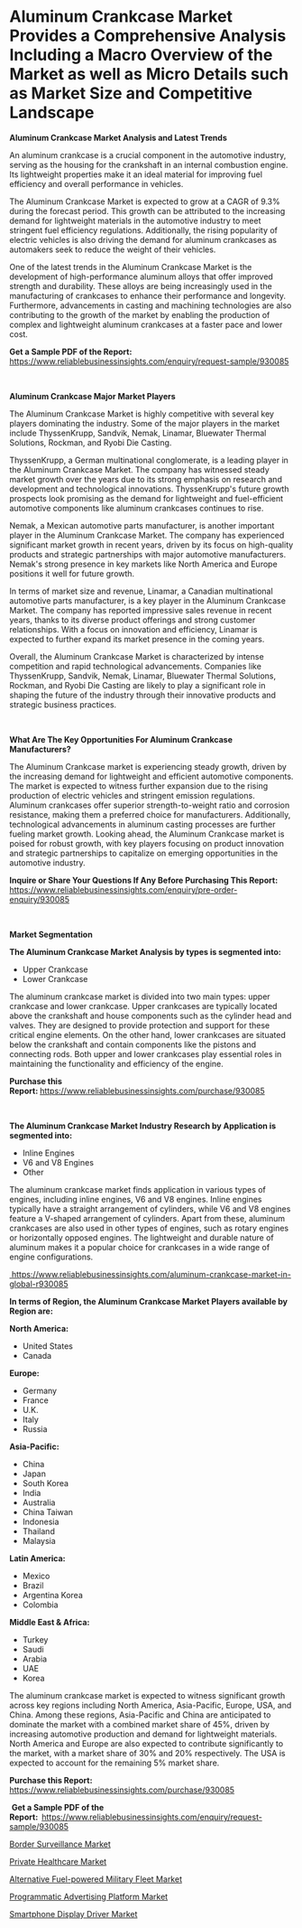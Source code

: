 <p><h1>Aluminum Crankcase Market Provides a Comprehensive Analysis Including a Macro Overview of the Market as well as Micro Details such as Market Size and Competitive Landscape</h1></p><p><strong>Aluminum Crankcase Market Analysis and Latest Trends</strong></p>
<p><p>An aluminum crankcase is a crucial component in the automotive industry, serving as the housing for the crankshaft in an internal combustion engine. Its lightweight properties make it an ideal material for improving fuel efficiency and overall performance in vehicles.</p><p>The Aluminum Crankcase Market is expected to grow at a CAGR of 9.3% during the forecast period. This growth can be attributed to the increasing demand for lightweight materials in the automotive industry to meet stringent fuel efficiency regulations. Additionally, the rising popularity of electric vehicles is also driving the demand for aluminum crankcases as automakers seek to reduce the weight of their vehicles.</p><p>One of the latest trends in the Aluminum Crankcase Market is the development of high-performance aluminum alloys that offer improved strength and durability. These alloys are being increasingly used in the manufacturing of crankcases to enhance their performance and longevity. Furthermore, advancements in casting and machining technologies are also contributing to the growth of the market by enabling the production of complex and lightweight aluminum crankcases at a faster pace and lower cost.</p></p>
<p><strong>Get a Sample PDF of the Report:&nbsp;</strong> <a href="https://www.reliablebusinessinsights.com/enquiry/request-sample/930085">https://www.reliablebusinessinsights.com/enquiry/request-sample/930085</a></p>
<p>&nbsp;</p>
<p><strong>Aluminum Crankcase Major Market Players</strong></p>
<p><p>The Aluminum Crankcase Market is highly competitive with several key players dominating the industry. Some of the major players in the market include ThyssenKrupp, Sandvik, Nemak, Linamar, Bluewater Thermal Solutions, Rockman, and Ryobi Die Casting.</p><p>ThyssenKrupp, a German multinational conglomerate, is a leading player in the Aluminum Crankcase Market. The company has witnessed steady market growth over the years due to its strong emphasis on research and development and technological innovations. ThyssenKrupp's future growth prospects look promising as the demand for lightweight and fuel-efficient automotive components like aluminum crankcases continues to rise.</p><p>Nemak, a Mexican automotive parts manufacturer, is another important player in the Aluminum Crankcase Market. The company has experienced significant market growth in recent years, driven by its focus on high-quality products and strategic partnerships with major automotive manufacturers. Nemak's strong presence in key markets like North America and Europe positions it well for future growth.</p><p>In terms of market size and revenue, Linamar, a Canadian multinational automotive parts manufacturer, is a key player in the Aluminum Crankcase Market. The company has reported impressive sales revenue in recent years, thanks to its diverse product offerings and strong customer relationships. With a focus on innovation and efficiency, Linamar is expected to further expand its market presence in the coming years.</p><p>Overall, the Aluminum Crankcase Market is characterized by intense competition and rapid technological advancements. Companies like ThyssenKrupp, Sandvik, Nemak, Linamar, Bluewater Thermal Solutions, Rockman, and Ryobi Die Casting are likely to play a significant role in shaping the future of the industry through their innovative products and strategic business practices.</p></p>
<p>&nbsp;</p>
<p><strong>What Are The Key Opportunities For Aluminum Crankcase Manufacturers?</strong></p>
<p><p>The Aluminum Crankcase market is experiencing steady growth, driven by the increasing demand for lightweight and efficient automotive components. The market is expected to witness further expansion due to the rising production of electric vehicles and stringent emission regulations. Aluminum crankcases offer superior strength-to-weight ratio and corrosion resistance, making them a preferred choice for manufacturers. Additionally, technological advancements in aluminum casting processes are further fueling market growth. Looking ahead, the Aluminum Crankcase market is poised for robust growth, with key players focusing on product innovation and strategic partnerships to capitalize on emerging opportunities in the automotive industry.</p></p>
<p><strong>Inquire or Share Your Questions If Any Before Purchasing This Report:</strong> <a href="https://www.reliablebusinessinsights.com/enquiry/pre-order-enquiry/930085">https://www.reliablebusinessinsights.com/enquiry/pre-order-enquiry/930085</a></p>
<p>&nbsp;</p>
<p><strong>Market Segmentation</strong></p>
<p><strong>The Aluminum Crankcase Market Analysis by types is segmented into:</strong></p>
<p><ul><li>Upper Crankcase</li><li>Lower Crankcase</li></ul></p>
<p><p>The aluminum crankcase market is divided into two main types: upper crankcase and lower crankcase. Upper crankcases are typically located above the crankshaft and house components such as the cylinder head and valves. They are designed to provide protection and support for these critical engine elements. On the other hand, lower crankcases are situated below the crankshaft and contain components like the pistons and connecting rods. Both upper and lower crankcases play essential roles in maintaining the functionality and efficiency of the engine.</p></p>
<p><strong>Purchase this Report:&nbsp;</strong><a href="https://www.reliablebusinessinsights.com/purchase/930085">https://www.reliablebusinessinsights.com/purchase/930085</a></p>
<p>&nbsp;</p>
<p><strong>The Aluminum Crankcase Market Industry Research by Application is segmented into:</strong></p>
<p><ul><li>Inline Engines</li><li>V6 and V8 Engines</li><li>Other</li></ul></p>
<p><p>The aluminum crankcase market finds application in various types of engines, including inline engines, V6 and V8 engines. Inline engines typically have a straight arrangement of cylinders, while V6 and V8 engines feature a V-shaped arrangement of cylinders. Apart from these, aluminum crankcases are also used in other types of engines, such as rotary engines or horizontally opposed engines. The lightweight and durable nature of aluminum makes it a popular choice for crankcases in a wide range of engine configurations.</p></p>
<p><a href="https://www.reliablebusinessinsights.com/aluminum-crankcase-market-in-global-r930085">&nbsp;https://www.reliablebusinessinsights.com/aluminum-crankcase-market-in-global-r930085</a></p>
<p><strong>In terms of Region, the Aluminum Crankcase Market Players available by Region are:</strong></p>
<p>
    <p> <strong> North America: </strong>
        <ul>
            <li>United States</li>
            <li>Canada</li>
        </ul>
        </p> 
    <p> <strong> Europe: </strong>
        <ul>
            <li>Germany</li>
            <li>France</li>
            <li>U.K.</li>
            <li>Italy</li>
            <li>Russia</li>
        </ul>
        </p> 
    <p> <strong> Asia-Pacific: </strong>
        <ul>
            <li>China</li>
            <li>Japan</li>
            <li>South Korea</li>
            <li>India</li>
            <li>Australia</li>
            <li>China Taiwan</li>
            <li>Indonesia</li>
            <li>Thailand</li>
            <li>Malaysia</li>
        </ul>
        </p> 
    <p> <strong> Latin America: </strong>
        <ul>
            <li>Mexico</li>
            <li>Brazil</li>
            <li>Argentina Korea</li>
            <li>Colombia</li>
        </ul>
        </p> 
    <p> <strong> Middle East & Africa: </strong>
        <ul>
            <li>Turkey</li>
            <li>Saudi</li>
            <li>Arabia</li>
            <li>UAE</li>
            <li>Korea</li>
        </ul>
    </p>
    </p>
<p><p>The aluminum crankcase market is expected to witness significant growth across key regions including North America, Asia-Pacific, Europe, USA, and China. Among these regions, Asia-Pacific and China are anticipated to dominate the market with a combined market share of 45%, driven by increasing automotive production and demand for lightweight materials. North America and Europe are also expected to contribute significantly to the market, with a market share of 30% and 20% respectively. The USA is expected to account for the remaining 5% market share.</p></p>
<p><strong>Purchase this Report: </strong><a href="https://www.reliablebusinessinsights.com/purchase/930085">https://www.reliablebusinessinsights.com/purchase/930085</a></p>
<p>&nbsp;<strong>Get a Sample PDF of the Report:&nbsp;&nbsp;</strong><a href="https://www.reliablebusinessinsights.com/enquiry/request-sample/930085">https://www.reliablebusinessinsights.com/enquiry/request-sample/930085</a></p>
<p><strong></strong></p>
<p><p><a href="https://medium.com/@kimvicki3211/global-border-surveillance-industry-analysis-share-growth-trends-and-forecast-2024-to-2031-72293779503a">Border Surveillance Market</a></p><p><a href="https://medium.com/@kimvicki3211/emerging-private-healthcare-market-opportunities-market-analysis-for-investors-and-stakeholders-d6f072711e53">Private Healthcare Market</a></p><p><a href="https://github.com/arionmp/Market-Research-Report-List-5/blob/main/alternative-fuel-powered-military-fleet-market.md">Alternative Fuel-powered Military Fleet Market</a></p><p><a href="https://medium.com/@kimvicki3211/programmatic-advertising-platform-market-outlook-and-forecast-from-2024-to-2031-b9ab008b44e6">Programmatic Advertising Platform Market</a></p><p><a href="https://medium.com/@kimvicki3211/smartphone-display-driver-market-indicators-market-size-regional-breakdown-market-player-9b4119bbe561">Smartphone Display Driver Market</a></p></p>